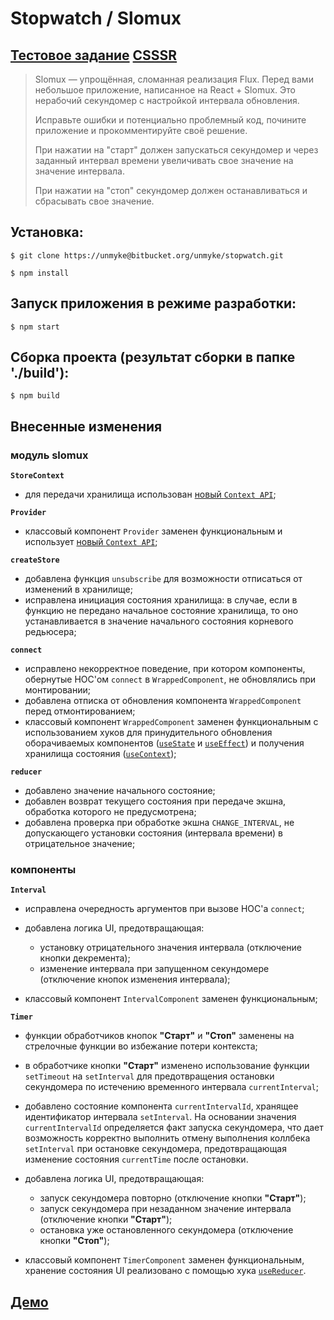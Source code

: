 # Stopwatch / Slomux

## [Тестовое задание](https://codepen.io/csssr/pen/QPyPrz?editors=1010) [CSSSR](https://csssr.com/)

> Slomux — упрощённая, сломанная реализация Flux.
> Перед вами небольшое приложение, написанное на React + Slomux.
> Это нерабочий секундомер с настройкой интервала обновления.
>
> Исправьте ошибки и потенциально проблемный код, почините приложение и прокомментируйте своё решение.
>
> При нажатии на "старт" должен запускаться секундомер и через заданный интервал времени увеличивать свое значение на значение интервала.
>
> При нажатии на "стоп" секундомер должен останавливаться и сбрасывать свое значение.

## Установка:

```shell
$ git clone https://unmyke@bitbucket.org/unmyke/stopwatch.git

$ npm install
```

## Запуск приложения в режиме разработки:

```shell
$ npm start
```

## Сборка проекта (результат сборки в папке './build'):

```shell
$ npm build
```

## Внесенные изменения

### модуль slomux

**`StoreContext`**

- для передачи хранилища использован [новый `Context API`](https://ru.reactjs.org/docs/context.html);

**`Provider`**

- классовый компонент `Provider` заменен функциональным и использует [новый `Context API`](https://ru.reactjs.org/docs/context.html);

**`createStore`**

- добавлена функция `unsubsсribe` для возможности отписаться от изменений в хранилище;
- исправлена инициация состояния хранилища: в случае, если в функцию не передано начальное состояние хранилища, то оно устанавливается в значение начального состояния корневого редьюсера;

**`connect`**

- исправлено некорректное поведение, при котором компоненты, обернутые HOC'ом `connect` в `WrappedComponent`, не обновлялись при монтировании;
- добавлена отписка от обновления компонента `WrappedComponent` перед отмонтированием;
- классовый компонент `WrappedComponent` заменен функциональным с использованием хуков для принудительного обновления оборачиваемых компонентов ([`useState`](https://ru.reactjs.org/docs/hooks-state.html) и [`useEffect`](https://ru.reactjs.org/docs/hooks-effect.html)) и получения хранилища состояния ([`useContext`](https://ru.reactjs.org/docs/hooks-reference.html#usecontext));

**`reducer`**

- добавлено значение начального состояние;
- добавлен возврат текущего состояния при передаче экшна, обработка которого не предусмотрена;
- добавлена проверка при обработке экшна `CHANGE_INTERVAL`, не допускающего установки состояния (интервала времени) в отрицательное значение;

### компоненты

**`Interval`**

- исправлена очередность аргументов при вызове HOC'а `connect`;
- добавлена логика UI, предотвращающая:

  - установку отрицательного значения интервала (отключение кнопки декремента);
  - изменение интервала при запущенном секундомере (отключение кнопок изменения интервала);

- классовый компонент `IntervalComponent` заменен функциональным;

**`Timer`**

- функции обработчиков кнопок __"Старт"__ и __"Стоп"__ заменены на стрелочные функции во избежание потери контекста;
- в обработчике кнопки __"Старт"__ изменено использование функции `setTimeout` на `setInterval` для предотвращения остановки секундомера по истечению временного интервала `currentInterval`;
- добавлено состояние компонента `сurrentIntervalId`, хранящее идентификатор интервала `setInterval`. На основании значения `сurrentIntervalId` определяется факт запуска секундомера, что дает возможность корректно выполнить отмену выполнения коллбека `setInterval` при остановке секундомера, предотвращающая изменение состояния `currentTime` после остановки.
- добавлена логика UI, предотвращающая:

  - запуск секундомера повторно (отключение кнопки __"Старт"__);
  - запуск секундомера при незаданном значение интервала (отключение кнопки __"Старт"__);
  - остановка уже остановленного секундомера (отключение кнопки __"Стоп"__);

- классовый компонент `TimerComponent` заменен функциональным, хранение состояния UI реализовано с помощью хука [`useReducer`](https://ru.reactjs.org/docs/hooks-reference.html#usereducer).

## [Демо](https://codepen.io/unmyke/pen/YzXGazw)

